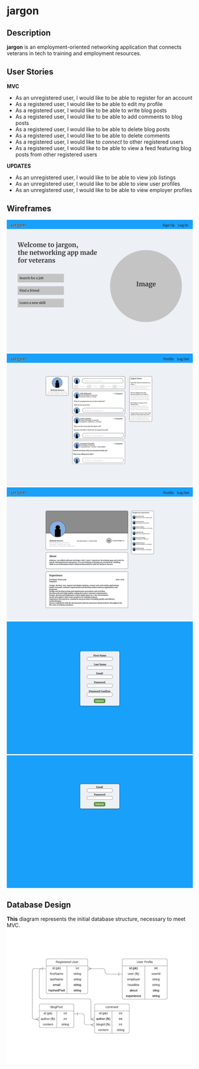 # jargon

## Description

**jargon** is an employment-oriented networking application that connects veterans in tech to training and employment resources.

## User Stories

**MVC**

- As an unregistered user, I would like to be able to register for an account
- As a registered user, I would like to be able to edit my profile
- As a registered user, I would like to be able to write blog posts
- As a registered user, I would like to be able to add comments to blog posts
- As a registered user, I would like to be able to delete blog posts
- As a registered user, I would like to be able to delete comments
- As a registered user, I would like to _connect_ to other registered users
- As a registered user, I would like to be able to view a feed featuring blog posts from other registered users

**UPDATES**

- As an unregistered user, I would like to be able to view job listings
- As an unregistered user, I would like to be able to view user profiles
- As an unregistered user, I would like to be able to view employer profiles

## Wireframes

![Landing Page](public/assets/images/wireframes/LandingPage.png)
![Registered User Feed](public/assets/images/wireframes/RegisteredUserFeed.png)
![User Profile](public/assets/images/wireframes/UserProfile.png)
![Registration](public/assets/images/wireframes/Registration.png)
![Login](public/assets/images/wireframes/Login.png)

## Database Design

**This** diagram represents the initial database structure, necessary to meet MVC.
![Database Architecture](public/assets/images/wireframes/DBjargonDiagram.png)